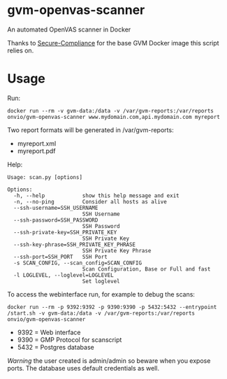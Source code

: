 # gvm-openvas-scanner
An automated OpenVAS scanner in Docker

Thanks to [Secure-Compliance](https://github.com/Secure-Compliance-Solutions-LLC/GVM-Docker/) for the base GVM Docker image this script relies on.

# Usage
Run:

```docker run --rm -v gvm-data:/data -v /var/gvm-reports:/var/reports onvio/gvm-openvas-scanner www.mydomain.com,api.mydomain.com myreport```

Two report formats will be generated in /var/gvm-reports:
* myreport.xml
* myreport.pdf

Help:
```
Usage: scan.py [options]

Options:
  -h, --help            show this help message and exit
  -n, --no-ping         Consider all hosts as alive
  --ssh-username=SSH_USERNAME
                        SSH Username
  --ssh-password=SSH_PASSWORD
                        SSH Password
  --ssh-private-key=SSH_PRIVATE_KEY
                        SSH Private Key
  --ssh-key-phrase=SSH_PRIVATE_KEY_PHRASE
                        SSH Private Key Phrase
  --ssh-port=SSH_PORT   SSH Port
  -s SCAN_CONFIG, --scan_config=SCAN_CONFIG
                        Scan Configuration, Base or Full and fast
  -l LOGLEVEL, --loglevel=LOGLEVEL
                        Set loglevel
```

To access the webinterface run, for example to debug the scans:

```docker run --rm -p 9392:9392 -p 9390:9390 -p 5432:5432 --entrypoint /start.sh -v gvm-data:/data -v /var/gvm-reports:/var/reports onvio/gvm-openvas-scanner```
* 9392 = Web interface
* 9390 = GMP Protocol for scanscript
* 5432 = Postgres database

*Warning* the user created is admin/admin so beware when you expose ports. The database uses default credentials as well.